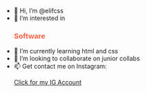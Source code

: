 - 👋 Hi, I’m @elifcss
- 👀 I’m interested in <h3 style="color:Tomato;">Software</h3>
- 🌱 I’m currently learning html and css
- 💞️ I’m looking to collaborate on junior collabs
- 📫 Get contact me on Instagram: <p><a href="https://www.instagram.com/elif.css">Click for my IG Account</a></p>


<!---
elifcss/elifcss is a ✨ special ✨ repository because its `README.md` (this file) appears on your GitHub profile.
You can click the Preview link to take a look at your changes.
--->

